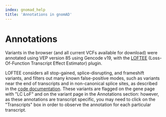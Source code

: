 ```yaml
---
index: gnomad_help
title: 'Annotations in gnomAD'
---
```


#  Annotations

Variants in the browser (and all current VCFs available for download) were annotated using VEP version 85 using Gencode v19, with the [LOFTEE](https://github.com/konradjk/loftee) (Loss-Of-Function Transcript Effect Estimator) plugin.

LOFTEE considers all stop-gained, splice-disrupting, and frameshift variants, and filters out many known false-positive modes, such as variants near the end of transcripts and in non-canonical splice sites, as described in the [code documentation](https://github.com/konradjk/loftee). These variants are flagged on the gene page with "LC LoF" and on the variant page in the Annotations section: however, as these annotations are transcript specific, you may need to click on the "Transcripts" box in order to observe the annotation for each particular transcript.
